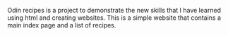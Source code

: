 Odin recipes is a project to demonstrate the new skills that I have learned using html and creating websites. This is a simple website that contains a main index page and a list of recipes.
